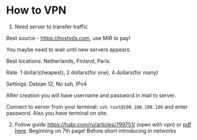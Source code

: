 # How to VPN

1. Need server to transfer traffic 
  
Best source - https://hostvds.com, use MIR to pay!

You maybe need to wait until new servers appears.

Best locations: Netherlands, Finland, Paris.

Rate: 1 dollar(cheapest), 2 dollars(for one), 4 dollars(for many)

Settings: Debian 12, No ssh, IPv4

After creation you will have username and password in mail to server.

Connect to server from your terminal: `ssh root@100.100.100.100` and enter password. Also you have terminal on site.

2. Follow guide https://habr.com/ru/articles/799751/ (open with vpn) or [pdf here](./habr.pdf). Beginning on 7th page! Before short introducing in networks

